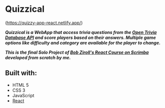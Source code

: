 # Quizzical

(https://quizzy-app-react.netlify.app/)

***Quizzical is a WebApp that access trivia questions from the [Open Trivia Database API](https://opentdb.com/) and score players based on their answers. Multiple game options like difficulty and category are available for the player to change.***

***This is the final Solo Project of [Bob Ziroll's React Course on Scrimba](https://scrimba.com/learn/learnreact) developed from scratch by me.***

## Built with:
- HTML 5
- CSS 3
- JavaScript
- [React](https://reactjs.org/)
